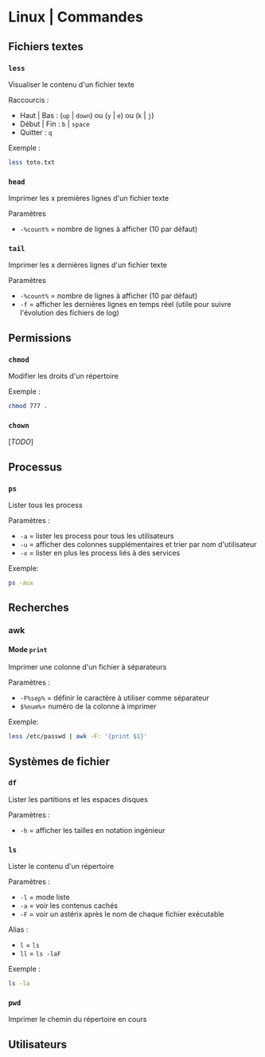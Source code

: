 # Linux | Commandes

## Fichiers textes

### `less`

Visualiser le contenu d'un fichier texte

Raccourcis :

* Haut | Bas : (`up` | `down`) ou (`y` | `e`) ou (`k` | `j`)
* Début | Fin : `b` | `space`
* Quitter : `q`

Exemple :

```bash
less toto.txt
```

### `head`

Imprimer les x premières lignes d'un fichier texte

Paramètres

* `-%count%` = nombre de lignes à afficher (10 par défaut)

### `tail`

Imprimer les x dernières lignes d'un fichier texte

Paramètres

* `-%count%` = nombre de lignes à afficher (10 par défaut)
* `-f` = afficher les dernières lignes en temps réel (utile pour suivre l'évolution des fichiers de log)

## Permissions

### `chmod`

Modifier les droits d'un répertoire

Exemple :

```bash
chmod 777 .
```

### `chown`

[_TODO_]

## Processus

### `ps`

Lister tous les process

Paramètres :

* `-a` = lister les process pour tous les utilisateurs
* `-u` = afficher des colonnes supplémentaires et trier par nom d'utilisateur
* `-x` = lister en plus les process liés à des services

Exemple:

```bash
ps -aux
```

## Recherches

### awk

#### Mode `print`

Imprimer une colonne d'un fichier à séparateurs

Paramètres :

* `-F%sep%` = définir le caractère à utiliser comme séparateur
* `$%num%`= numéro de la colonne à imprimer

Exemple:

```bash
less /etc/passwd | awk -F: '{print $1}'
```

## Systèmes de fichier

### `df`

Lister les partitions et les espaces disques

Paramètres :

* `-h` = afficher les tailles en notation ingénieur

### `ls`

Lister le contenu d'un répertoire

Paramètres :

* `-l` = mode liste
* `-a` = voir les contenus cachés
* `-F` = voir un astérix après le nom de chaque fichier exécutable

Alias :

* `l` = `ls`
* `ll` = `ls -laF`

Exemple :

```bash
ls -la
```

### `pwd`

Imprimer le chemin du répertoire en cours

## Utilisateurs
